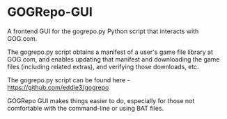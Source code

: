 # GOGRepo-GUI
A frontend GUI for the gogrepo.py Python script that interacts with GOG.com.

The gogrepo.py script obtains a manifest of a user's game file library at GOG.com, and enables updating that manifest and downloading the game files (including related extras), and verifying those downloads, etc.

The gogrepo.py script can be found here - https://github.com/eddie3/gogrepo

GOGRepo GUI makes things easier to do, especially for those not comfortable with the command-line or using BAT files.
